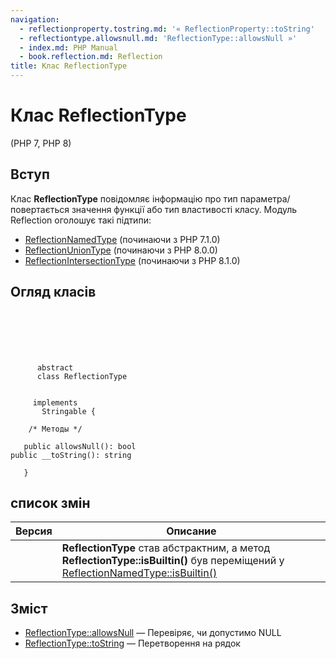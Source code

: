 ```yaml
---
navigation:
  - reflectionproperty.tostring.md: '« ReflectionProperty::toString'
  - reflectiontype.allowsnull.md: 'ReflectionType::allowsNull »'
  - index.md: PHP Manual
  - book.reflection.md: Reflection
title: Клас ReflectionType
---
```

# Клас ReflectionType

(PHP 7, PHP 8)

## Вступ

Клас **ReflectionType** повідомляє інформацію про тип параметра/повертається значення функції або тип властивості класу. Модуль Reflection оголошує такі підтипи:

-   [ReflectionNamedType](class.reflectionnamedtype.md) (починаючи з PHP 7.1.0)
-   [ReflectionUnionType](class.reflectionuniontype.md) (починаючи з PHP 8.0.0)
-   [ReflectionIntersectionType](class.reflectionintersectiontype.md) (починаючи з PHP 8.1.0)

## Огляд класів

```classsynopsis

     
    

    
     
      abstract
      class ReflectionType
     

     implements 
       Stringable {

    /* Методы */
    
   public allowsNull(): bool
public __toString(): string

   }
```

## список змін

| Версия | Описание |
| --- | --- |
|  | **ReflectionType** став абстрактним, а метод **ReflectionType::isBuiltin()** був переміщений у [ReflectionNamedType::isBuiltin()](reflectionnamedtype.isbuiltin.md) |

## Зміст

-   [ReflectionType::allowsNull](reflectiontype.allowsnull.md) — Перевіряє, чи допустимо NULL
-   [ReflectionType::toString](reflectiontype.tostring.md) — Перетворення на рядок
